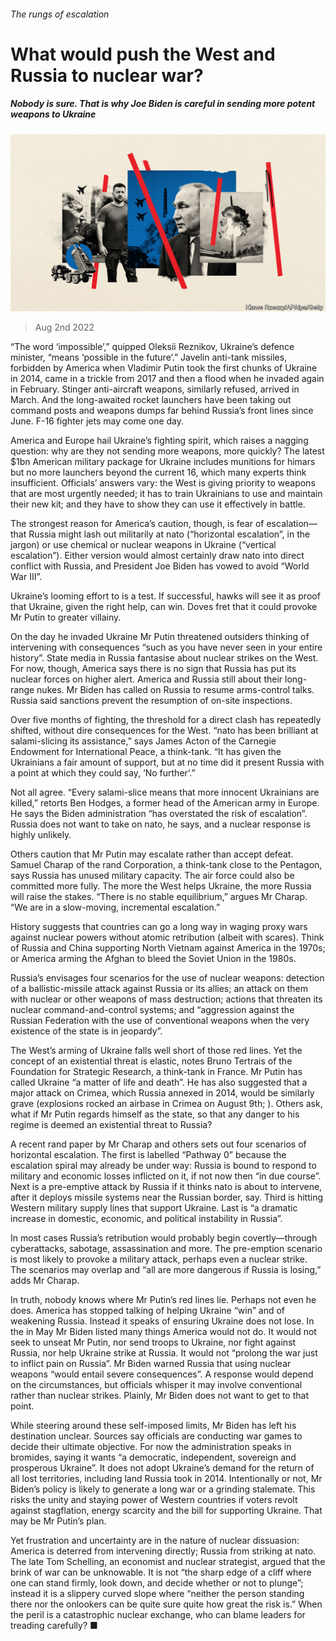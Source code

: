 ###### The rungs of escalation

# What would push the West and Russia to nuclear war? 

##### Nobody is sure. That is why Joe Biden is careful in sending more potent weapons to Ukraine 

![image](images/20220813_EUD001.jpg) 

> Aug 2nd 2022 

“The word ‘impossible’,” quipped Oleksii Reznikov, Ukraine’s defence minister, “means ‘possible in the future’.” Javelin anti-tank missiles, forbidden by America when Vladimir Putin took the first chunks of Ukraine in 2014, came in a trickle from 2017 and then a flood when he invaded again in February. Stinger anti-aircraft weapons, similarly refused, arrived in March. And the long-awaited rocket launchers have been taking out command posts and weapons dumps far behind Russia’s front lines since June. F-16 fighter jets may come one day.

America and Europe hail Ukraine’s fighting spirit, which raises a nagging question: why are they not sending more weapons, more quickly? The latest $1bn American military package for Ukraine includes munitions for himars but no more launchers beyond the current 16, which many experts think insufficient. Officials’ answers vary: the West is giving priority to weapons that are most urgently needed; it has to train Ukrainians to use and maintain their new kit; and they have to show they can use it effectively in battle. 

The strongest reason for America’s caution, though, is fear of escalation—that Russia might lash out militarily at nato (“horizontal escalation”, in the jargon) or use chemical or nuclear weapons in Ukraine (“vertical escalation”). Either version would almost certainly draw nato into direct conflict with Russia, and President Joe Biden has vowed to avoid “World War III”. 

Ukraine’s looming effort to  is a test. If successful, hawks will see it as proof that Ukraine, given the right help, can win. Doves fret that it could provoke Mr Putin to greater villainy. 

On the day he invaded Ukraine Mr Putin threatened outsiders thinking of intervening with consequences “such as you have never seen in your entire history”. State media in Russia fantasise about nuclear strikes on the West. For now, though, America says there is no sign that Russia has put its nuclear forces on higher alert. America and Russia still  about their long-range nukes. Mr Biden has called on Russia to resume arms-control talks. Russia said sanctions prevent the resumption of on-site inspections. 

Over five months of fighting, the threshold for a direct clash has repeatedly shifted, without dire consequences for the West. “nato has been brilliant at salami-slicing its assistance,” says James Acton of the Carnegie Endowment for International Peace, a think-tank. “It has given the Ukrainians a fair amount of support, but at no time did it present Russia with a point at which they could say, ‘No further’.”

Not all agree. “Every salami-slice means that more innocent Ukrainians are killed,” retorts Ben Hodges, a former head of the American army in Europe. He says the Biden administration “has overstated the risk of escalation”. Russia does not want to take on nato, he says, and a nuclear response is highly unlikely.

Others caution that Mr Putin may escalate rather than accept defeat. Samuel Charap of the rand Corporation, a think-tank close to the Pentagon, says Russia has unused military capacity. The air force could also be committed more fully. The more the West helps Ukraine, the more Russia will raise the stakes. “There is no stable equilibrium,” argues Mr Charap. “We are in a slow-moving, incremental escalation.”

History suggests that countries can go a long way in waging proxy wars against nuclear powers without atomic retribution (albeit with scares). Think of Russia and China supporting North Vietnam against America in the 1970s; or America arming the Afghan  to bleed the Soviet Union in the 1980s.

Russia’s  envisages four scenarios for the use of nuclear weapons: detection of a ballistic-missile attack against Russia or its allies; an attack on them with nuclear or other weapons of mass destruction; actions that threaten its nuclear command-and-control systems; and “aggression against the Russian Federation with the use of conventional weapons when the very existence of the state is in jeopardy”.

The West’s arming of Ukraine falls well short of those red lines. Yet the concept of an existential threat is elastic, notes Bruno Tertrais of the Foundation for Strategic Research, a think-tank in France. Mr Putin has called Ukraine “a matter of life and death”. He has also suggested that a major attack on Crimea, which Russia annexed in 2014, would be similarly grave (explosions rocked an airbase in Crimea on August 9th; ). Others ask, what if Mr Putin regards himself as the state, so that any danger to his regime is deemed an existential threat to Russia? 

A recent rand paper by Mr Charap and others sets out four scenarios of horizontal escalation. The first is labelled “Pathway 0” because the escalation spiral may already be under way: Russia is bound to respond to military and economic losses inflicted on it, if not now then “in due course”. Next is a pre-emptive attack by Russia if it thinks nato is about to intervene, after it deploys missile systems near the Russian border, say. Third is hitting Western military supply lines that support Ukraine. Last is “a dramatic increase in domestic, economic, and political instability in Russia”. 

In most cases Russia’s retribution would probably begin covertly—through cyberattacks, sabotage, assassination and more. The pre-emption scenario is most likely to provoke a military attack, perhaps even a nuclear strike. The scenarios may overlap and “all are more dangerous if Russia is losing,” adds Mr Charap.

In truth, nobody knows where Mr Putin’s red lines lie. Perhaps not even he does. America has stopped talking of helping Ukraine “win” and of weakening Russia. Instead it speaks of ensuring Ukraine does not lose. In the  in May Mr Biden listed many things America would not do. It would not seek to unseat Mr Putin, nor send troops to Ukraine, nor fight against Russia, nor help Ukraine strike at Russia. It would not “prolong the war just to inflict pain on Russia”. Mr Biden warned Russia that using nuclear weapons “would entail severe consequences”. A response would depend on the circumstances, but officials whisper it may involve conventional rather than nuclear strikes. Plainly, Mr Biden does not want to get to that point.

While steering around these self-imposed limits, Mr Biden has left his destination unclear. Sources say officials are conducting war games to decide their ultimate objective. For now the administration speaks in bromides, saying it wants “a democratic, independent, sovereign and prosperous Ukraine”. It does not adopt Ukraine’s demand for the return of all lost territories, including land Russia took in 2014. Intentionally or not, Mr Biden’s policy is likely to generate a long war or a grinding stalemate. This risks the unity and staying power of Western countries if voters revolt against stagflation, energy scarcity and the bill for supporting Ukraine. That may be Mr Putin’s plan.

Yet frustration and uncertainty are in the nature of nuclear dissuasion: America is deterred from intervening directly; Russia from striking at nato. The late Tom Schelling, an economist and nuclear strategist, argued that the brink of war can be unknowable. It is not “the sharp edge of a cliff where one can stand firmly, look down, and decide whether or not to plunge”; instead it is a slippery curved slope where “neither the person standing there nor the onlookers can be quite sure quite how great the risk is.” When the peril is a catastrophic nuclear exchange, who can blame leaders for treading carefully? ■


